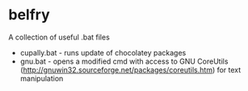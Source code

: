 # belfry
A collection of useful .bat files

* cupally.bat - runs update of chocolatey packages
* gnu.bat - opens a modified cmd with access to GNU CoreUtils (http://gnuwin32.sourceforge.net/packages/coreutils.htm) for text manipulation